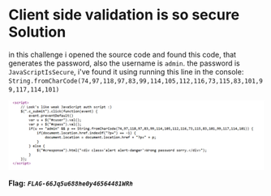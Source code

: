 # Client side validation is so secure Solution

in this challenge i opened the source code and found this code, that generates the password, also the username is `admin`.
the password is `JavaScriptIsSecure`, i've found it using running this line in the console:
`String.fromCharCode(74,97,118,97,83,99,114,105,112,116,73,115,83,101,99,117,114,101)`

![image](./images/Client%20side%20validation%20is%20so%20secure.png)

**Flag:** ***`FLAG-66Jq5u688he0y46564481WRh`***
